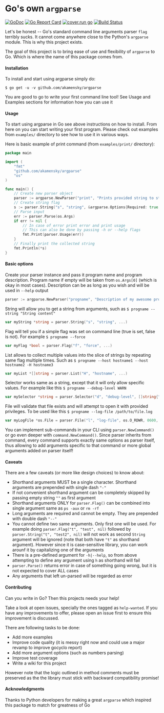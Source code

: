 # Go's own `argparse`

[![GoDoc](https://godoc.org/github.com/akamensky/argparse?status.svg)](https://godoc.org/github.com/akamensky/argparse) [![Go Report Card](https://goreportcard.com/badge/github.com/akamensky/argparse)](https://goreportcard.com/report/github.com/akamensky/argparse) [![cover.run go](https://cover.run/go/github.com/akamensky/argparse.svg)](https://cover.run/go/github.com/akamensky/argparse) [![Build Status](https://travis-ci.org/akamensky/argparse.svg?branch=master)](https://travis-ci.org/akamensky/argparse)

Let's be honest -- Go's standard command line arguments parser `flag` terribly sucks. 
It cannot come anywhere close to the Python's `argparse` module. This is why this project exists.

The goal of this project is to bring ease of use and flexibility of `argparse` to Go. 
Which is where the name of this package comes from.

#### Installation

To install and start using argparse simply do:

```
$ go get -u -v github.com/akamensky/argparse
```

You are good to go to write your first command line tool!
See Usage and Examples sections for information how you can use it

#### Usage

To start using argparse in Go see above instructions on how to install.
From here on you can start writing your first program.
Please check out examples from `examples/` directory to see how to use it in various ways.

Here is basic example of print command (from `examples/print/` directory):
```go
package main

import (
	"fmt"
	"github.com/akamensky/argparse"
	"os"
)

func main() {
	// Create new parser object
	parser := argparse.NewParser("print", "Prints provided string to stdout")
	// Create string flag
	s := parser.String("s", "string", &argparse.Options{Required: true, Help: "String to print"})
	// Parse input
	err := parser.Parse(os.Args)
	if err != nil {
		// In case of error print error and print usage
		// This can also be done by passing -h or --help flags
		fmt.Print(parser.Usage(err))
	}
	// Finally print the collected string
	fmt.Println(*s)
}
```

#### Basic options

Create your parser instance and pass it program name and program description.
Program name if empty will be taken from `os.Args[0]` (which is okay in most cases).
Description can be as long as you wish and will be used in `--help` output
```go
parser := argparse.NewParser("progname", "Description of my awesome program. It can be as long as I wish it to be")
```

String will allow you to get a string from arguments, such as `$ progname --string "String content"`
```go
var myString *string = parser.String("s", "string", ...)
```

Flag will tell you if a simple flag was set on command line (true is set, false is not).
For example `$ progname --force`
```go
var myFlag *bool = parser.Flag("f", "force", ...)
```

List allows to collect multiple values into the slice of strings by repeating same flag multiple times.
Such as `$ progname --host hostname1 --host hostname2 -H hostname3`
```go
var myList *[]string = parser.List("H", "hostname", ...)
```

Selector works same as a string, except that it will only allow specific values.
For example like this `$ progname --debug-level WARN`
```go
var mySelector *string = parser.Selector("d", "debug-level", []string{"INFO", "DEBUG", "WARN"}, ...)
```

File will validate that file exists and will attempt to open it with provided privileges.
To be used like this `$ progname --log-file /path/to/file.log`
```go
var myLogFile *os.File = parser.File("l", "log-file", os.O_RDWR, 0600, ...)
```

You can implement sub-commands in your CLI using `parser.NewCommand()` or go even deeper with `command.NewCommand()`.
Since parser inherits from command, every command supports exactly same options as parser itself,
thus allowing to add arguments specific to that command or more global arguments added on parser itself!

#### Caveats

There are a few caveats (or more like design choices) to know about:
* Shorthand arguments MUST be a single character. Shorthand arguments are prepended with single dash `"-"`
* If not convenient shorthand argument can be completely skipped by passing empty string `""` as first argument
* Shorthand arguments ONLY for `parser.Flag()` can be combined into single argument same as `ps -aux` or `rm -rf`
* Long arguments are required and cannot be empty. They are prepended with double dash `"--"`
* You cannot define two same arguments. Only first one will be used. For example doing `parser.Flag("t", "test", nil)` followed by `parser.String("t", "test2", nil)` will not work as second `String` argument will be ignored (note that both have `"t"` as shorthand argument). However since it is case-sensitive library, you can work arounf it by capitalizing one of the arguments
* There is a pre-defined argument for `-h|--help`, so from above attempting to define any argument using `h` as shorthand will fail
* `parser.Parse()` returns error in case of something going wrong, but it is not expected to cover ALL cases
* Any arguments that left un-parsed will be regarded as error


#### Contributing

Can you write in Go? Then this projects needs your help!

Take a look at open issues, specially the ones tagged as `help-wanted`.
If you have any improvements to offer, please open an issue first to ensure this improvement is discussed.

There are following tasks to be done:
* Add more examples
* Improve code quality (it is messy right now and could use a major revamp to improve gocyclo report)
* Add more argument options (such as numbers parsing)
* Improve test coverage
* Write a wiki for this project

However note that the logic outlined in method comments must be preserved 
as the the library must stick with backward compatibility promise!

#### Acknowledgments

Thanks to Python developers for making a great `argparse` which inspired this package to match for greatness of Go
